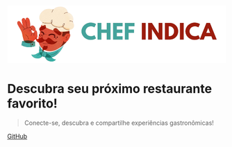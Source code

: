 
![logo](./imagens/restaurante.png)

# Descubra seu próximo restaurante favorito!

> Conecte-se, descubra e compartilhe experiências gastronômicas!


[GitHub](https://github.com/UnBArqDsw2024-2/2024.2_G10_Recomendacao_Entrega_04/)
